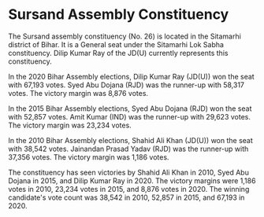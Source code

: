 # Sursand Assembly Constituency

The Sursand assembly constituency (No. 26) is located in the Sitamarhi district of Bihar. It is a General seat under the Sitamarhi Lok Sabha constituency. Dilip Kumar Ray of the JD(U) currently represents this constituency.

In the 2020 Bihar Assembly elections, Dilip Kumar Ray (JD(U)) won the seat with 67,193 votes. Syed Abu Dojana (RJD) was the runner-up with 58,317 votes. The victory margin was 8,876 votes.

In the 2015 Bihar Assembly elections, Syed Abu Dojana (RJD) won the seat with 52,857 votes. Amit Kumar (IND) was the runner-up with 29,623 votes. The victory margin was 23,234 votes.

In the 2010 Bihar Assembly elections, Shahid Ali Khan (JD(U)) won the seat with 38,542 votes. Jainandan Prasad Yadav (RJD) was the runner-up with 37,356 votes. The victory margin was 1,186 votes.

The constituency has seen victories by Shahid Ali Khan in 2010, Syed Abu Dojana in 2015, and Dilip Kumar Ray in 2020. The victory margins were 1,186 votes in 2010, 23,234 votes in 2015, and 8,876 votes in 2020. The winning candidate's vote count was 38,542 in 2010, 52,857 in 2015, and 67,193 in 2020.
